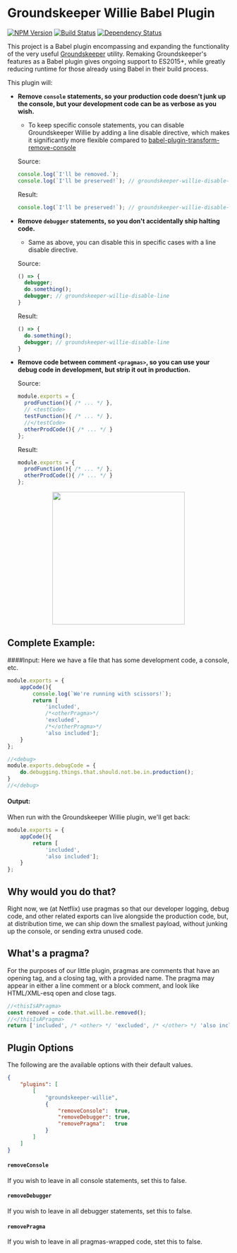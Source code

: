 Groundskeeper Willie Babel Plugin
====================================
[![NPM Version](https://badge.fury.io/js/babel-plugin-groundskeeper-willie.svg)](https://badge.fury.io/js/babel-plugin-groundskeeper-willie)
[![Build Status](https://travis-ci.org/betaorbust/babel-plugin-groundskeeper-willie.svg?branch=master)](https://travis-ci.org/betaorbust/babel-plugin-groundskeeper-willie)
[![Dependency Status](https://david-dm.org/betaorbust/babel-plugin-groundskeeper-willie.svg)](https://david-dm.org/betaorbust/babel-plugin-groundskeeper-willie.svg)

This project is a Babel plugin encompassing and expanding the functionality of the very useful [Groundskeeper](https://github.com/Couto/groundskeeper) utility. Remaking Groundskeeper's
features as a Babel plugin gives ongoing support to ES2015+, while greatly reducing runtime
for those already using Babel in their build process.

This plugin will:
- **Remove `console` statements, so your production code doesn't junk up the console,
but your development code can be as verbose as you wish.**
  - To keep specific console statements, you can disable Groundskeeper Willie by adding
  a line disable directive, which makes it significantly more flexible compared to [babel-plugin-transform-remove-console](https://github.com/babel/babel/tree/master/packages/babel-plugin-transform-remove-console)

  Source:
  ```javascript
  console.log(`I'll be removed.`);
  console.log(`I'll be preserved!`); // groundskeeper-willie-disable-line
  ```
  Result:
  ```javascript
  console.log(`I'll be preserved!`); // groundskeeper-willie-disable-line
  ```
- **Remove `debugger` statements, so you don't accidentally ship halting code.**
  - Same as above, you can disable this in specific cases with a line disable directive.

  Source:
  ```javascript
  () => {
    debugger;
    do.something();
    debugger; // groundskeeper-willie-disable-line
  }
  ```
  Result:
  ```javascript
  () => {
    do.something();
    debugger; // groundskeeper-willie-disable-line
  }
  ```
- **Remove code between comment `<pragmas>`, so you can use your debug code in development, but strip it out in production.**

  Source:
  ```javascript
  module.exports = {
    prodFunction(){ /* ... */ },
    // <testCode>
    testFunction(){ /* ... */ },
    //</testCode>
    otherProdCode(){ /* ... */ }
  };
  ```
  Result:
  ```javascript
  module.exports = {
    prodFunction(){ /* ... */ },
    otherProdCode(){ /* ... */ }
  };
  ```

<p align="center">
  <img align="center" width="300px" src="https://cloud.githubusercontent.com/assets/921683/17076208/7eae721c-5061-11e6-8afd-3071b0de4f70.gif" />
</p>

Complete Example:
-----------------
####Input:
Here we have a file that has some development code, a console, etc.
```javascript
module.exports = {
    appCode(){
        console.log(`We're running with scissors!`);
        return [
            'included',
            /*<otherPragma>*/
            'excluded',
            /*</otherPragma>*/
            'also included'];
    }
};

//<debug>
module.exports.debugCode = {
    do.debugging.things.that.should.not.be.in.production();
}
//</debug>
```

#### Output:
When run with the Groundskeeper Willie plugin, we'll get back:
```javascript
module.exports = {
    appCode(){
        return [
            'included',
            'also included'];
    }
};
```
## Why would you do that?
Right now, we (at Netflix) use pragmas so that our developer logging, debug code, and
other related exports can live alongside the production code, but, at distribution time,
we can ship down the smallest payload, without junking up the console, or sending extra
unused code.

## What's a pragma?
For the purposes of our little plugin, pragmas are comments that have an opening
tag, and a closing tag, with a provided name. The pragma may appear in either a line
comment or a block comment, and look like HTML/XML-esq open and close tags.

```javascript
//<thisIsAPragma>
const removed = code.that.will.be.removed();
//</thisIsAPragma>
return ['included', /* <other> */ 'excluded', /* </other> */ 'also included'];
```

## Plugin Options
The following are the available options with their default values.
```json
{
    "plugins": [
        [
            "groundskeeper-willie",
            {
                "removeConsole":  true,
                "removeDebugger": true,
                "removePragma":   true
            }
        ]
    ]
}
```
#### `removeConsole`
If you wish to leave in all console statements, set this to false.
#### `removeDebugger`
If you wish to leave in all debugger statements, set this to false.
#### `removePragma`
If you wish to leave in all pragmas-wrapped code, stet this to false.
